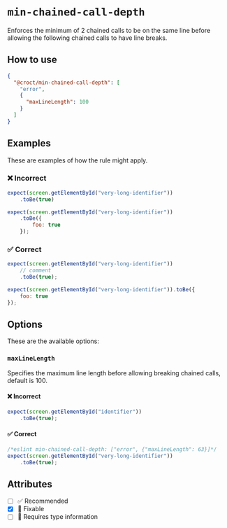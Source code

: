 # `min-chained-call-depth`

Enforces the minimum of 2 chained calls to be on the same line before allowing the following chained calls to have line breaks.

## How to use

```json
{
  "@croct/min-chained-call-depth": [
    "error",
    {
      "maxLineLength": 100
    }
  ]
}
```

## Examples

These are examples of how the rule might apply.

### ❌ Incorrect

```jsx
expect(screen.getElementById("very-long-identifier"))
    .toBe(true)
```

```jsx
expect(screen.getElementById("very-long-identifier"))
    .toBe({
        foo: true
    });
```

### ✅ Correct

```jsx
expect(screen.getElementById("very-long-identifier"))
    // comment
    .toBe(true);
```

```jsx
expect(screen.getElementById("very-long-identifier")).toBe({
    foo: true
});
```

## Options

These are the available options:

### `maxLineLength`

Specifies the maximum line length before allowing breaking chained calls, default is 100.

#### ❌ Incorrect

```jsx
expect(screen.getElementById("identifier"))
    .toBe(true);
```

#### ✅ Correct

```jsx
/*eslint min-chained-call-depth: ["error", {"maxLineLength": 63}]*/
expect(screen.getElementById("very-long-identifier"))
    .toBe(true);
```

## Attributes

- [ ] ✅ Recommended
- [x] 🔧 Fixable
- [ ] 💭 Requires type information
